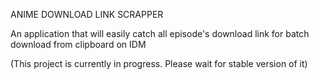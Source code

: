 ANIME DOWNLOAD LINK SCRAPPER

An application that will easily catch all episode's download link for batch download from clipboard on IDM

(This project is currently in progress. Please wait for stable version of it)